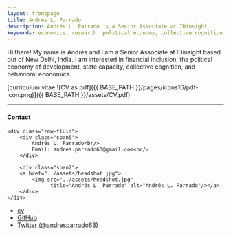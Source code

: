 ```yaml
---
layout: frontpage
title: Andrés L. Parrado
description: Andrés L. Parrado is a Senior Associate at IDinsight. 
keywords: economics, research, political economy, collective cognition, behavioral economics, state capacity
---
```


Hi there! My name is Andrés and I am a Senior Associate at IDinsight based out of New Delhi, India. I am interested in financial inclusion, the political economy of development, state capacity, collective cognition, and behavioral economics.

[curriculum vitae ![CV as pdf]({{ BASE_PATH }}/pages/icons16/pdf-icon.png)]({{ BASE_PATH }}/assets/CV.pdf)<br/>


---


<div class="container">
<h4><a name="contact"></a>Contact</h4>

    <div class="row-fluid">
        <div class="span5">
            Andrés L. Parrado<br/>
            Email: andres.parrado63@gmail.com<br/>
        </div>

        <div class="span2">
        <a href="../assets/headshot.jpg">
            <img src="../assets/headshot.jpg"
                  title="Andrés L. Parrado" alt="Andrés L. Parrado"/></a>
        </div>
    </div>
</div>

<div class="navbar">
  <div class="navbar-inner">
      <ul class="nav">
          <li><a href="{{ BASE_PATH }}/assets/CV.pdf">cv</a></li>
          <li><a href="https://github.com/aparrado">GitHub</a></li>
          <li><a href="https://twitter.com/andresparrado63">Twitter (@andresparrado63)</a></li>
      </ul>
  </div>
</div>